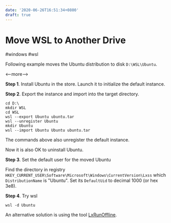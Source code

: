 ```yaml
---
date: '2020-06-26T16:51:34+0800'
draft: true
---
```


# Move WSL to Another Drive

#windows #wsl

Following example moves the Ubuntu distribution to disk `D:\WSL\Ubuntu`.

<--more-->

**Step 1**. Install Ubuntu in the store. Launch it to initialize the default instance.

**Step 2**. Export the instance and import into the target directory.

```
cd D:\
mkdir WSL
cd WSL
wsl --export Ubuntu ubuntu.tar
wsl --unregister Ubuntu
mkdir Ubuntu
wsl --import Ubuntu Ubuntu ubuntu.tar 
```

The commands above also unregister the default instance.

Now it is also OK to uninstall Ubuntu.

**Step 3**. Set the default user for the moved Ubuntu

Find the directory in registry `HKEY_CURRENT_USER\Software\Microsoft\Windows\CurrentVersion\Lxss` which `DistributionName` is "Ubuntu". Set its `DefaultUid` to decimal 1000 (or hex 3e8).

**Step 4**. Try wsl

```
wsl -d Ubuntu
```

An alternative solution is using the tool [LxRunOffline](https://github.com/DDoSolitary/LxRunOffline).